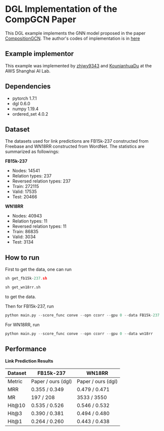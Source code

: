 # DGL Implementation of the CompGCN Paper

This DGL example implements the GNN model proposed in the paper [CompositionGCN](https://arxiv.org/abs/1911.03082). 
The author's codes of implementation is in [here](https://github.com/malllabiisc/CompGCN)

Example implementor
----------------------
This example was implemented by [zhjwy9343](https://github.com/zhjwy9343) and [KounianhuaDu](https://github.com/KounianhuaDu) at the AWS Shanghai AI Lab.

Dependencies
----------------------
- pytorch 1.7.1
- dgl 0.6.0
- numpy 1.19.4
- ordered_set 4.0.2

Dataset
---------------------------------------
The datasets used for link predictions are FB15k-237 constructed from Freebase and WN18RR constructed from WordNet. The statistics are summarized as followings:

**FB15k-237** 

- Nodes: 14541
- Relation types: 237
- Reversed relation types: 237
- Train: 272115
- Valid: 17535
- Test: 20466

**WN18RR** 

- Nodes: 40943
- Relation types: 11
- Reversed relation types: 11
- Train: 86835
- Valid: 3034
- Test: 3134

How to run
--------------------------------
First to get the data, one can run 

```python
sh get_fb15k-237.sh
```
```python
sh get_wn18rr.sh
```

to get the data.

Then for FB15k-237, run

```python
python main.py --score_func conve --opn ccorr --gpu 0 --data FB15k-237
```

For WN18RR, run

```python
python main.py --score_func conve --opn ccorr --gpu 0 --data wn18rr
```


Performance
-------------------------
**Link Prediction Results**

| Dataset |        FB15k-237         |          WN18RR          |
|---------| ------------------------ | ------------------------ |
|  Metric |    Paper   /  ours (dgl) |    Paper   /  ours (dgl) |
|   MRR   |    0.355   /    0.349    |    0.479   /    0.471    |
|   MR    |     197    /     208     |    3533    /     3550    |
| Hit@10  |    0.535   /   0.526     |    0.546   /    0.532    |
|  Hit@3  |    0.390   /    0.381    |    0.494   /    0.480    |
|  Hit@1  |    0.264   /    0.260    |    0.443   /    0.438    |




